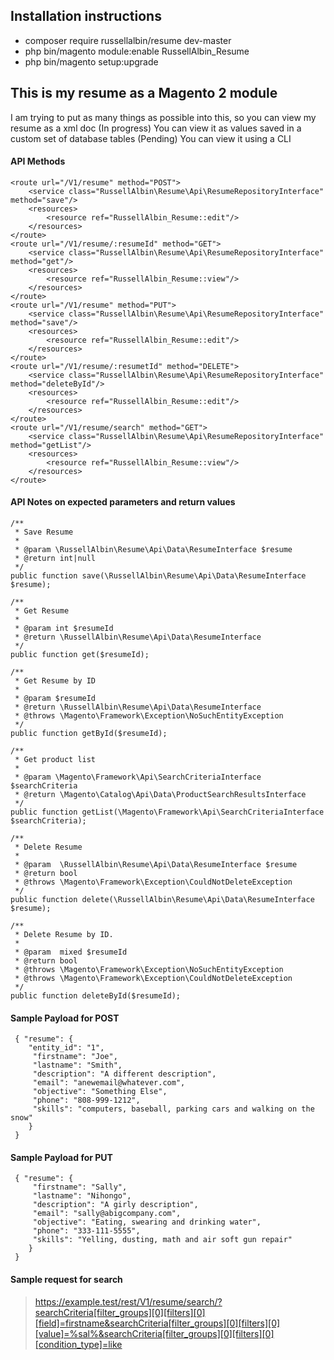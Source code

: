 ## Installation instructions
* composer require russellalbin/resume dev-master
* php bin/magento module:enable RussellAlbin_Resume
* php bin/magento setup:upgrade

## This is my resume as a Magento 2 module

I am trying to put as many things as possible into this, so you can view my resume as a xml doc
(In progress) You can view it as values saved in a custom set of database tables
(Pending) You can view it using a CLI 

#### API Methods
    <route url="/V1/resume" method="POST">
        <service class="RussellAlbin\Resume\Api\ResumeRepositoryInterface" method="save"/>
        <resources>
            <resource ref="RussellAlbin_Resume::edit"/>
        </resources>
    </route>
    <route url="/V1/resume/:resumeId" method="GET">
        <service class="RussellAlbin\Resume\Api\ResumeRepositoryInterface" method="get"/>
        <resources>
            <resource ref="RussellAlbin_Resume::view"/>
        </resources>
    </route>
    <route url="/V1/resume" method="PUT">
        <service class="RussellAlbin\Resume\Api\ResumeRepositoryInterface" method="save"/>
        <resources>
            <resource ref="RussellAlbin_Resume::edit"/>
        </resources>
    </route>
    <route url="/V1/resume/:resumetId" method="DELETE">
        <service class="RussellAlbin\Resume\Api\ResumeRepositoryInterface" method="deleteById"/>
        <resources>
            <resource ref="RussellAlbin_Resume::edit"/>
        </resources>
    </route>
    <route url="/V1/resume/search" method="GET">
        <service class="RussellAlbin\Resume\Api\ResumeRepositoryInterface" method="getList"/>
        <resources>
            <resource ref="RussellAlbin_Resume::view"/>
        </resources>
    </route>

#### API Notes on expected parameters and return values
    /**
     * Save Resume
     *
     * @param \RussellAlbin\Resume\Api\Data\ResumeInterface $resume
     * @return int|null
     */
    public function save(\RussellAlbin\Resume\Api\Data\ResumeInterface $resume);

    /**
     * Get Resume
     *
     * @param int $resumeId
     * @return \RussellAlbin\Resume\Api\Data\ResumeInterface
     */
    public function get($resumeId);

    /**
     * Get Resume by ID
     *
     * @param $resumeId
     * @return \RussellAlbin\Resume\Api\Data\ResumeInterface
     * @throws \Magento\Framework\Exception\NoSuchEntityException
     */
    public function getById($resumeId);

    /**
     * Get product list
     *
     * @param \Magento\Framework\Api\SearchCriteriaInterface $searchCriteria
     * @return \Magento\Catalog\Api\Data\ProductSearchResultsInterface
     */
    public function getList(\Magento\Framework\Api\SearchCriteriaInterface $searchCriteria);

    /**
     * Delete Resume
     *
     * @param  \RussellAlbin\Resume\Api\Data\ResumeInterface $resume
     * @return bool
     * @throws \Magento\Framework\Exception\CouldNotDeleteException
     */
    public function delete(\RussellAlbin\Resume\Api\Data\ResumeInterface $resume);

    /**
     * Delete Resume by ID.
     *
     * @param  mixed $resumeId
     * @return bool
     * @throws \Magento\Framework\Exception\NoSuchEntityException
     * @throws \Magento\Framework\Exception\CouldNotDeleteException
     */
    public function deleteById($resumeId);

#### Sample Payload for POST
     { "resume": {
        "entity_id": "1",
         "firstname": "Joe",
         "lastname": "Smith",
         "description": "A different description",
         "email": "anewemail@whatever.com",
         "objective": "Something Else",
         "phone": "808-999-1212",
         "skills": "computers, baseball, parking cars and walking on the snow"
        }
     }
     
#### Sample Payload for PUT     
     { "resume": {
         "firstname": "Sally",
         "lastname": "Nihongo",
         "description": "A girly description",
         "email": "sally@abigcompany.com",
         "objective": "Eating, swearing and drinking water",
         "phone": "333-111-5555",
         "skills": "Yelling, dusting, math and air soft gun repair"
        }
     }
     
 #### Sample request for search  
  > https://example.test/rest/V1/resume/search/?searchCriteria[filter_groups][0][filters][0][field]=firstname&searchCriteria[filter_groups][0][filters][0][value]=%sal%&searchCriteria[filter_groups][0][filters][0][condition_type]=like  